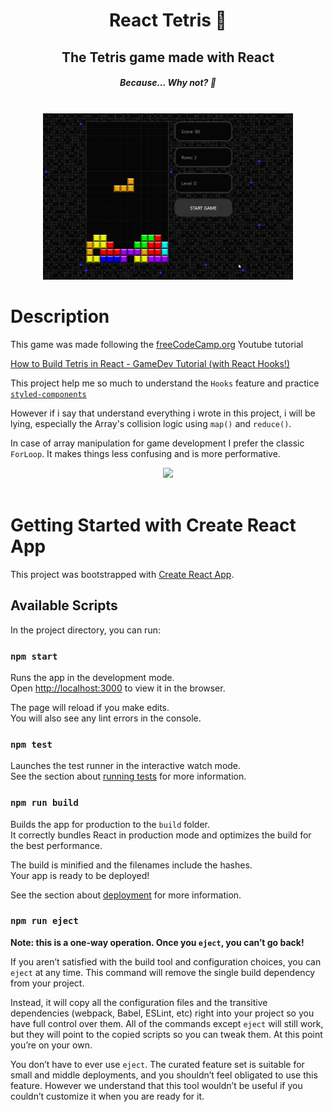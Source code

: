 <div align="center">

# React Tetris :space_invader:

## The Tetris game made with React

##### Because... Why not? :eyes:

<br>

<img src="./src/assets/tetris.gif" width="400"/>

</div>

# Description

This game was made following the [freeCodeCamp.org](https://www.youtube.com/channel/UC8butISFwT-Wl7EV0hUK0BQ) Youtube tutorial

[How to Build Tetris in React - GameDev Tutorial (with React Hooks!)](https://www.youtube.com/watch?v=ZGOaCxX8HIU)

This project help me so much to understand the `Hooks` feature and practice [`styled-components`](https://github.com/styled-components/styled-components)

However if i say that understand everything i wrote in this project, i will be lying, especially the Array's collision logic using `map()` and `reduce()`. 

In case of array manipulation for game development I prefer the classic `ForLoop`. It makes things less confusing and is more performative.

<div align="center">
<img src="https://media.giphy.com/media/13HgwGsXF0aiGY/giphy-downsized.gif" />
</div>

<br>

# Getting Started with Create React App

This project was bootstrapped with [Create React App](https://github.com/facebook/create-react-app).

## Available Scripts

In the project directory, you can run:

### `npm start`

Runs the app in the development mode.\
Open [http://localhost:3000](http://localhost:3000) to view it in the browser.

The page will reload if you make edits.\
You will also see any lint errors in the console.

### `npm test`

Launches the test runner in the interactive watch mode.\
See the section about [running tests](https://facebook.github.io/create-react-app/docs/running-tests) for more information.

### `npm run build`

Builds the app for production to the `build` folder.\
It correctly bundles React in production mode and optimizes the build for the best performance.

The build is minified and the filenames include the hashes.\
Your app is ready to be deployed!

See the section about [deployment](https://facebook.github.io/create-react-app/docs/deployment) for more information.

### `npm run eject`

**Note: this is a one-way operation. Once you `eject`, you can’t go back!**

If you aren’t satisfied with the build tool and configuration choices, you can `eject` at any time. This command will remove the single build dependency from your project.

Instead, it will copy all the configuration files and the transitive dependencies (webpack, Babel, ESLint, etc) right into your project so you have full control over them. All of the commands except `eject` will still work, but they will point to the copied scripts so you can tweak them. At this point you’re on your own.

You don’t have to ever use `eject`. The curated feature set is suitable for small and middle deployments, and you shouldn’t feel obligated to use this feature. However we understand that this tool wouldn’t be useful if you couldn’t customize it when you are ready for it.
